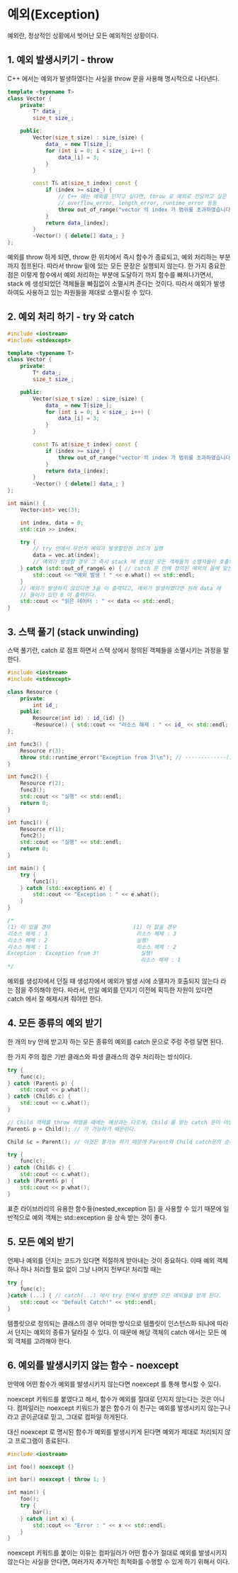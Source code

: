 # 예외(Exception)

예외란, 정상적인 상황에서 벗어난 모든 예외적인 상황이다.

## 1. 예외 발생시키기 - throw

C++ 에서는 예외가 발생하였다는 사실을 throw 문을 사용해 명시적으로 나타낸다.

~~~C++
template <typename T>
class Vector {
    private:
        T* data_;
        size_t size_;

    public:
        Vector(size_t size) : size_(size) {
            data_ = new T[size_];
            for (int i = 0; i < size_; i++) {
                data_[i] = 3;
            }
        }

        const T& at(size_t index) const {
            if (index >= size_) {
                // C++ 에는 예외를 던지고 싶다면, throw 로 예외로 전달하고 싶은 객체를 써주면 된다.
                // overflow_error, length_error, runtime_error 등등
                throw out_of_range("vector 의 index 가 범위를 초과하였습니다.");
            }
            return data_[index];
        }
        ~Vector() { delete[] data_; }
};
~~~

예외를 throw 하게 되면, throw 한 위치에서 즉시 함수가 종료되고, 예외 처리하는 부분까지 점프된다. 따라서 throw 밑에 있는 모든 문장은 실행되지 않는다. 한 가지 중요한 점은 이렇게 함수에서 예외 처리하는 부분에 도달하기 까지 함수를 빠져나가면서, stack 에 생성되었던 객체들을 빠짐없이 소멸시켜 준다는 것이다. 따라서 예외가 발생하여도 사용하고 있는 자원들을 제대로 소멸시킬 수 있다.

## 2. 예외 처리 하기 - try 와 catch

~~~C++
#include <iostream>
#include <stdexcept>

template <typename T>
class Vector {
    private:
        T* data_;
        size_t size_;

    public:
        Vector(size_t size) : size_(size) {
            data_ = new T[size_];
            for (int i = 0; i < size_; i++) {
                data_[i] = 3;
            }
        }

        const T& at(size_t index) const {
            if (index >= size_) {
                throw out_of_range("vector 의 index 가 범위를 초과하였습니다.");
            }
            return data_[index];
        }
        ~Vector() { delete[] data_; }
};

int main() {
    Vector<int> vec(3);

    int index, data = 0;
    std::cin >> index;

    try {
        // try 안에서 무언가 예외가 발생할만한 코드가 실행
        data = vec.at(index);
        // 예외가 발생할 경우 그 즉시 stack 에 생성된 모든 객체들의 소멸자들이 호출되고, 가장 가까운 catch 문으로 점프
    } catch (std::out_of_range& e) { // catch 문 안에 정의된 예외의 꼴에 맞는 객체를 받게 된다.
        std::cout << "예외 발생 ! " << e.what() << std::endl;
    }
    // 예외가 발생하지 않았다면 3을 이 출력되고, 예외가 발생하였다면 원래 data 에
    // 들어가 있던 0 이 출력된다.
    std::cout << "읽은 데이터 : " << data << std::endl;
}
~~~

## 3. 스택 풀기 (stack unwinding)

스택 풀기란, catch 로 점프 하면서 스택 상에서 정의된 객체들을 소멸시키는 과정을 말한다.

~~~C++
#include <iostream>
#include <stdexcept>

class Resource {
    private:
        int id_;
    public:
        Resource(int id) : id_(id) {}
        ~Resource() { std::cout << "리소스 해제 : " << id_ << std::endl; }
};

int func3() {
    Resource r(3);
    throw std::runtime_error("Exception from 3!\n"); // ·············(1)
}

int func2() {
    Resource r(2);
    func3();
    std::cout << "실행" << std::endl;
    return 0;
}

int func1() {
    Resource r(1);
    func2();
    std::cout << "실행" << std::endl;
    return 0;
}

int main() {
    try {
        func1();
    } catch (std::exception& e) {
        std::cout << "Exception : " << e.what();
    }
}

/*
(1) 이 있을 경우                          (1) 이 없을 경우
리소스 해제 : 3                            리소스 해제 : 3
리소스 해제 : 2                            실행!
리소스 해제 : 1                            리소스 해제 : 2
Exception : Exception from 3!             실행!
                                          리소스 해제 : 1
*/
~~~

예외를 생성자에서 던질 때 생성자에서 예외가 발생 시에 소멸자가 호출되지 않는다 라는 점을 주의해야 한다. 따라서, 만일 예외를 던지기 이전에 획득한 자원이 있다면 catch 에서 잘 해제시켜 줘야만 한다.

## 4. 모든 종류의 예외 받기

한 개의 try 안에 받고자 하는 모든 종류의 예외를 catch 문으로 주렁 주렁 달면 된다.

한 가지 주의 점은 기반 클래스와 파생 클래스의 경우 처리하는 방식이다.

~~~C++
try {
    func(c);
} catch (Parent& p) {
    std::cout << p.what();
} catch (Child& c) {
    std::cout << c.what();
}

// Child 객체를 throw 하였을 때에는 예상과는 다르게, Child 를 받는 catch 문이 아닌, Parent 를 받는 catch 문이 실행된다.
Parent& p = Child(); // 가 가능하기 때문이다.

Child &c = Parent(); // 이것은 불가능 하기 때문에 Parent와 Child catch문의 순서를 바꿔준다.

try {
    func(c);
} catch (Child& c) {
    std::cout << c.what();
} catch (Parent& p) {
    std::cout << p.what();
}
~~~

표준 라이브러리의 유용한 함수들(nested_exception 등) 을 사용할 수 있기 때문에 일반적으로 예외 객체는 std::exception 을 상속 받는 것이 좋다.

## 5. 모든 예외 받기

언제나 예외를 던지는 코드가 있다면 적절하게 받아내는 것이 중요하다. 이때 예외 객체 하나 하나 처리할 필요 없이 그냥 나머지 전부다! 처리할 때는

~~~C++
try {
    func(c);
}catch (...) { // catch(...) 에서 try 안에서 발생한 모든 예외들을 받게 된다.
    std::cout << "Default Catch!" << std::endl;
}
~~~

템플릿으로 정의되는 클래스의 경우 어떠한 방식으로 템플릿이 인스턴스화 되냐에 따라서 던지는 예외의 종류가 달라질 수 있다. 이 때문에 해당 객체의 catch 에서는 모든 예외 객체를 고려해야 한다.

## 6. 예외를 발생시키지 않는 함수 - noexcept

만약에 어떤 함수가 예외를 발생시키지 않는다면 noexcept 를 통해 명시할 수 있다.

noexcept 키워드를 붙였다고 해서, 함수가 예외를 절대로 던지지 않는다는 것은 아니다. 컴파일러는 noexcept 키워드가 붙은 함수가 이 친구는 예외를 발생시키지 않는구나 라고 곧이곧대로 믿고, 그대로 컴파일 하게된다.

대신 noexcept 로 명시된 함수가 예외를 발생시키게 된다면 예외가 제대로 처리되지 않고 프로그램이 종료된다.

~~~C++
#include <iostream>

int foo() noexcept {}

int bar() noexcept { throw 1; }

int main() {
    foo();
    try {
        bar();
    } catch (int x) {
        std::cout << "Error : " << x << std::endl;
    }
}
~~~

noexcept 키워드를 붙이는 이유는  컴파일러가 어떤 함수가 절대로 예외를 발생시키지 않는다는 사실을 안다면, 여러가지 추가적인 최적화를 수행할 수 있게 하기 위해서 이다.
